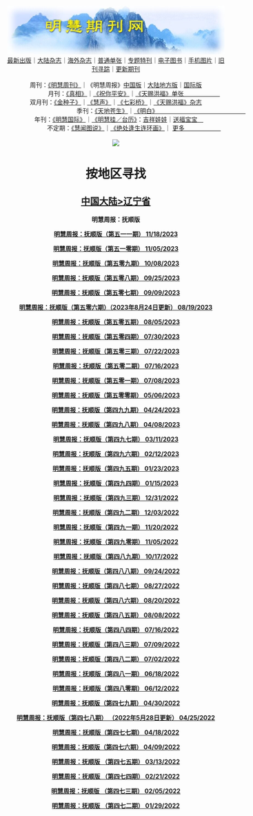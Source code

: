 <a id="user-content-1" class="anchor" aria-hidden="true" href="#1">
<a name="1" id="1" target="_blank"></a> <span id="1">
<a name="2" id="2" target="_blank"></a> <span id="2">
<a name="3" id="3" target="_blank"></a> <span id="3">
<a name="4" id="4" target="_blank"></a> <span id="4">
<a name="5" id="5" target="_blank"></a> <span id="5">
<a name="6" id="6" target="_blank"></a> <span id="6">
<a name="7" id="7" target="_blank"></a> <span id="7">
<a id="user-content-1" href="#1">
<div align="center">
<a target="_blank" href="https://github.com/19920513/djy/blob/master/gb/nsc413.md#1"><img src="https://github.com/19920513/qikan/blob/master/mhqk.jpg?raw=true"></a><br>
<a href="https://github.com/19920513/qikan/blob/master/display.aspx/category_id/8/page_1.md#1">最新出版</a>｜<a href="https://github.com/19920513/qikan/blob/master/category.aspx/category/mainland/page_1.md#1">大陆杂志</a>｜<a href="https://github.com/19920513/qikan/blob/master/category.aspx/category/overseas/page_1.md#1">海外杂志</a>｜<a href="https://github.com/19920513/qikan/blob/master/display.aspx/category_id/4/guige_id/3/page_1.md#1">普通单张</a>｜<a href="https://github.com/19920513/qikan/blob/master/category.aspx/category/zhuanti/page_1.md#1">专题特刊</a>｜<a href="https://github.com/19920513/qikan/blob/master/display.aspx/category_id/6/meijie_id/2/page_1.md#1">电子图书</a>｜<a href="https://github.com/19920513/qikan/blob/master/display.aspx/qikan_type_id/11075/page_1.md#1">手机图片</a>｜<a href="https://github.com/19920513/qikan/blob/master/display.aspx/category_id/5/zhouqi_id/6/page_1.md#1">旧刊寻踪</a>｜<a href="https://github.com/19920513/qikan/blob/master/UpdatedArticles.aspx/page_1.md#1">更新期刊</a>
<br>
<br>
周刊：<a href="https://github.com/19920513/qikan/blob/master/display.aspx/qikan_type_id/5179/page_1.md#1">《明慧周刊》</a>｜《明慧周报》<a href="https://github.com/19920513/qikan/blob/master/display.aspx/qikan_type_id/5178/page_1.md#1">中国版</a>｜<a href="https://github.com/19920513/qikan/blob/master/mainland.aspx/page_1.md#1">大陆地方版</a>｜<a href="https://github.com/19920513/qikan/blob/master/display.aspx/qikan_type_id/5151/page_1.md#1">国际版</a><br>
月刊：<a href="https://github.com/19920513/qikan/blob/master/display.aspx/qikan_type_id/5240/page_1.md#1">《真相》</a>｜<a href="https://github.com/19920513/qikan/blob/master/display.aspx/qikan_type_id/11182/page_1.md#1">《祝你平安》</a>｜<a href="https://github.com/19920513/qikan/blob/master/display.aspx/qikan_type_id/5360/keyword/E5/contain/true/page_1.md#1">《天赐洪福》单张　　　　　　</a><br>
双月刊：<a href="https://github.com/19920513/qikan/blob/master/display.aspx/qikan_type_id/7500/page_1.md#1">《金种子》</a>｜<a href="https://github.com/19920513/qikan/blob/master/display.aspx/qikan_type_id/5638/page_1.md#1">《慧声》</a>｜<a href="https://github.com/19920513/qikan/blob/master/display.aspx/qikan_type_id/7268/page_1.md#1">《七彩桥》</a>｜<a href="https://github.com/19920513/qikan/blob/master/display.aspx/qikan_type_id/5360/keyword/E5/contain/false/page_1.md#1">《天赐洪福》杂志</a> <br>
季刊：<a href="https://github.com/19920513/qikan/blob/master/display.aspx/qikan_type_id/5139/page_1.md#1">《天地苍生》</a>｜<a href="https://github.com/19920513/qikan/blob/master/display.aspx/qikan_type_id/5140/page_1.md#1">《明白》　　　　　　　　　　　　　　　</a><br>
年刊：<a href="https://github.com/19920513/qikan/blob/master/display.aspx/qikan_type_id/10922/page_1.md#1">《明慧国际》</a>｜<a href="https://github.com/19920513/qikan/blob/master/display.aspx/category_id/6/meijie_id/3/page_1.md#1">《明慧挂／台历》</a>：<a href="https://github.com/19920513/qikan/blob/master/display.aspx/category_id/6/meijie_id/3/keyword/E5/page_1.md#1">吉祥娃娃</a>｜<a href="https://github.com/19920513/qikan/blob/master/display.aspx/category_id/6/meijie_id/3/keyword/E9/page_1.md#1">送福宝宝　</a><br> 
不定期：<a href="https://github.com/19920513/qikan/blob/master/display.aspx/qikan_type_id/11185/page_1.md#1">《慧闻图说》</a>｜<a href="https://github.com/19920513/qikan/blob/master/display.aspx/qikan_type_id/11131/page_1.md#1">《绝处逢生连环画》</a>｜ <a href="https://github.com/19920513/qikan/blob/master/display.aspx/category_id/6/meijie_id/3/keyword/other/page_1.md#1">更多　　　　　　</a> <br>
<br>
<a target="_blank" href="https://github.com/19920513/djy/blob/master/gb/nsc413.md#1"><img src="https://raw.githubusercontent.com/19920513/www/master/t/lh600.jpg"></a><br>
<h1><strong>按地区寻找</strong></h1><p align="center"><h2><strong><a target="_blank" href="https://github.com/19920513/qikan/blob/master/mainland.aspx/page_1.md">中国大陆</a><a target="_blank" href="https://github.com/19920513/qikan/blob/master/mainland.aspx?category_id=7&location_id=7/page_1.md#1">>辽宁省</a></strong></h2></p>
<p align="center"><strong>明慧周报：抚顺版</strong></p>
<p align="center"><strong><a target="_blank" href="https://gitlab.com/pdf-edit/pdfkit/-/raw/master/tests/pdf/210799.pdf">明慧周报：抚顺版（第五一一期）       11/18/2023</a></strong></p>
<p align="center"><strong><a target="_blank" href="https://gitlab.com/pdf-edit/pdfkit/-/raw/master/tests/pdf/210706.pdf">明慧周报：抚顺版（第五一零期）       11/05/2023</a></strong></p>
<p align="center"><strong><a target="_blank" href="https://gitlab.com/pdf-edit/pdfkit/-/raw/master/tests/pdf/210471.pdf">明慧周报：抚顺版（第五零九期）       10/08/2023</a></strong></p>
<p align="center"><strong><a target="_blank" href="https://gitlab.com/pdf-edit/pdfkit/-/raw/master/tests/pdf/210378.pdf">明慧周报：抚顺版（第五零八期）       09/25/2023</a></strong></p>
<p align="center"><strong><a target="_blank" href="https://gitlab.com/pdf-edit/pdfkit/-/raw/master/tests/pdf/210203.pdf">明慧周报：抚顺版（第五零七期）       09/09/2023</a></strong></p>
<p align="center"><strong><a target="_blank" href="https://gitlab.com/pdf-edit/pdfkit/-/raw/master/tests/pdf/210024.pdf">明慧周报：抚顺版（第五零六期）（2023年8月24日更新）      08/19/2023</a></strong></p>
<p align="center"><strong><a target="_blank" href="https://gitlab.com/pdf-edit/pdfkit/-/raw/master/tests/pdf/209853.pdf">明慧周报：抚顺版（第五零五期）       08/05/2023</a></strong></p>
<p align="center"><strong><a target="_blank" href="https://gitlab.com/pdf-edit/pdfkit/-/raw/master/tests/pdf/209800.pdf">明慧周报：抚顺版（第五零四期）       07/30/2023</a></strong></p>
<p align="center"><strong><a target="_blank" href="https://gitlab.com/pdf-edit/pdfkit/-/raw/master/tests/pdf/209703.pdf">明慧周报：抚顺版（第五零三期）       07/22/2023</a></strong></p>
<p align="center"><strong><a target="_blank" href="https://gitlab.com/pdf-edit/pdfkit/-/raw/master/tests/pdf/209674.pdf">明慧周报：抚顺版（第五零二期）       07/16/2023</a></strong></p>
<p align="center"><strong><a target="_blank" href="https://gitlab.com/pdf-edit/pdfkit/-/raw/master/tests/pdf/209585.pdf">明慧周报：抚顺版（第五零一期）       07/08/2023</a></strong></p>
<p align="center"><strong><a target="_blank" href="https://gitlab.com/pdf-edit/pdfkit/-/raw/master/tests/pdf/209028.pdf">明慧周报：抚顺版（第五零零期）       05/06/2023</a></strong></p>
<p align="center"><strong><a target="_blank" href="https://gitlab.com/pdf-edit/pdfkit/-/raw/master/tests/pdf/208918.pdf">明慧周报：抚顺版（第四九九期）       04/24/2023</a></strong></p>
<p align="center"><strong><a target="_blank" href="https://gitlab.com/pdf-edit/pdfkit/-/raw/master/tests/pdf/208738.pdf">明慧周报：抚顺版（第四九八期）       04/08/2023</a></strong></p>
<p align="center"><strong><a target="_blank" href="https://gitlab.com/pdf-edit/pdfkit/-/raw/master/tests/pdf/208454.pdf">明慧周报：抚顺版（第四九七期）       03/11/2023</a></strong></p>
<p align="center"><strong><a target="_blank" href="https://gitlab.com/pdf-edit/pdfkit/-/raw/master/tests/pdf/208240.pdf">明慧周报：抚顺版（第四九六期）       02/12/2023</a></strong></p>
<p align="center"><strong><a target="_blank" href="https://gitlab.com/pdf-edit/pdfkit/-/raw/master/tests/pdf/208054.pdf">明慧周报：抚顺版（第四九五期）       01/23/2023</a></strong></p>
<p align="center"><strong><a target="_blank" href="https://gitlab.com/pdf-edit/pdfkit/-/raw/master/tests/pdf/207977.pdf">明慧周报：抚顺版（第四九四期）       01/15/2023</a></strong></p>
<p align="center"><strong><a target="_blank" href="https://gitlab.com/pdf-edit/pdfkit/-/raw/master/tests/pdf/207847.pdf">明慧周报：抚顺版（第四九三期）       12/31/2022</a></strong></p>
<p align="center"><strong><a target="_blank" href="https://gitlab.com/pdf-edit/pdfkit/-/raw/master/tests/pdf/207575.pdf">明慧周报：抚顺版（第四九二期）       12/03/2022</a></strong></p>
<p align="center"><strong><a target="_blank" href="https://gitlab.com/pdf-edit/pdfkit/-/raw/master/tests/pdf/207444.pdf">明慧周报：抚顺版（第四九一期）       11/20/2022</a></strong></p>
<p align="center"><strong><a target="_blank" href="https://gitlab.com/pdf-edit/pdfkit/-/raw/master/tests/pdf/207312.pdf">明慧周报：抚顺版（第四九零期）       11/05/2022</a></strong></p>
<p align="center"><strong><a target="_blank" href="https://gitlab.com/pdf-edit/pdfkit/-/raw/master/tests/pdf/207164.pdf">明慧周报：抚顺版（第四八九期）       10/17/2022</a></strong></p>
<p align="center"><strong><a target="_blank" href="https://gitlab.com/pdf-edit/pdfkit/-/raw/master/tests/pdf/206956.pdf">明慧周报：抚顺版（第四八八期）       09/24/2022</a></strong></p>
<p align="center"><strong><a target="_blank" href="https://gitlab.com/pdf-edit/pdfkit/-/raw/master/tests/pdf/206727.pdf">明慧周报：抚顺版（第四八七期）       08/27/2022</a></strong></p>
<p align="center"><strong><a target="_blank" href="https://gitlab.com/pdf-edit/pdfkit/-/raw/master/tests/pdf/206674.pdf">明慧周报：抚顺版（第四八六期）       08/20/2022</a></strong></p>
<p align="center"><strong><a target="_blank" href="https://gitlab.com/pdf-edit/pdfkit/-/raw/master/tests/pdf/206589.pdf">明慧周报：抚顺版（第四八五期）       08/08/2022</a></strong></p>
<p align="center"><strong><a target="_blank" href="https://gitlab.com/pdf-edit/pdfkit/-/raw/master/tests/pdf/206389.pdf">明慧周报：抚顺版（第四八四期）       07/16/2022</a></strong></p>
<p align="center"><strong><a target="_blank" href="https://gitlab.com/pdf-edit/pdfkit/-/raw/master/tests/pdf/206327.pdf">明慧周报：抚顺版（第四八三期）       07/09/2022</a></strong></p>
<p align="center"><strong><a target="_blank" href="https://gitlab.com/pdf-edit/pdfkit/-/raw/master/tests/pdf/206270.pdf">明慧周报：抚顺版（第四八二期）       07/02/2022</a></strong></p>
<p align="center"><strong><a target="_blank" href="https://gitlab.com/pdf-edit/pdfkit/-/raw/master/tests/pdf/206171.pdf">明慧周报：抚顺版（第四八一期）       06/18/2022</a></strong></p>
<p align="center"><strong><a target="_blank" href="https://gitlab.com/pdf-edit/pdfkit/-/raw/master/tests/pdf/206133.pdf">明慧周报：抚顺版（第四八零期）       06/12/2022</a></strong></p>
<p align="center"><strong><a target="_blank" href="https://gitlab.com/pdf-edit/pdfkit/-/raw/master/tests/pdf/205800.pdf">明慧周报：抚顺版（第四七九期）       04/30/2022</a></strong></p>
<p align="center"><strong><a target="_blank" href="https://gitlab.com/pdf-edit/pdfkit/-/raw/master/tests/pdf/205778.pdf">明慧周报：抚顺版（第四七八期） （2022年5月28日更新）       04/25/2022</a></strong></p>
<p align="center"><strong><a target="_blank" href="https://gitlab.com/pdf-edit/pdfkit/-/raw/master/tests/pdf/205729.pdf">明慧周报：抚顺版（第四七七期）       04/18/2022</a></strong></p>
<p align="center"><strong><a target="_blank" href="https://gitlab.com/pdf-edit/pdfkit/-/raw/master/tests/pdf/205661.pdf">明慧周报：抚顺版（第四七六期）       04/09/2022</a></strong></p>
<p align="center"><strong><a target="_blank" href="https://gitlab.com/pdf-edit/pdfkit/-/raw/master/tests/pdf/205441.pdf">明慧周报：抚顺版  （第四七五期）       03/13/2022</a></strong></p>
<p align="center"><strong><a target="_blank" href="https://gitlab.com/pdf-edit/pdfkit/-/raw/master/tests/pdf/205294.pdf">明慧周报：抚顺版  （第四七四期）       02/21/2022</a></strong></p>
<p align="center"><strong><a target="_blank" href="https://gitlab.com/pdf-edit/pdfkit/-/raw/master/tests/pdf/205174.pdf">明慧周报：抚顺版  （第四七三期）       02/05/2022</a></strong></p>
<p align="center"><strong><a target="_blank" href="https://gitlab.com/pdf-edit/pdfkit/-/raw/master/tests/pdf/205130.pdf">明慧周报：抚顺版  （第四七二期）       01/29/2022</a></strong></p>

